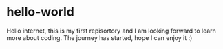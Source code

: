 # hello-world
Hello internet, 
this is my first repisortory and I am looking forward to learn more about coding.
The journey has started, hope I can enjoy it :)

